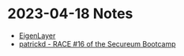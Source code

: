 # 2023-04-18 Notes

- [EigenLayer](https://www.eigenlayer.xyz/)
- [patrickd - RACE #16 of the Secureum Bootcamp](https://ventral.digital/posts/2023/4/1/race-16-of-the-secureum-bootcamp-epoch-infinity)